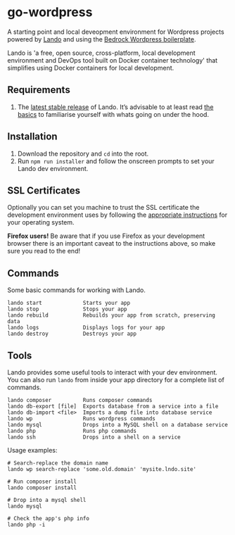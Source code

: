 # go-wordpress
A starting point and local deveopment environment for Wordpress projects powered by [Lando](https://lando.dev/) and using the [Bedrock Wordpress boilerplate](https://roots.io/bedrock/).

Lando is 'a free, open source, cross-platform, local development environment and DevOps tool built on Docker container technology' that simplifies using Docker containers for local development.

## Requirements
1. The [latest stable release](https://github.com/lando/lando/releases/latest) of Lando. It’s advisable to at least read [the basics](https://docs.lando.dev/basics/) to familiarise yourself with whats going on under the hood.

## Installation
1. Download the repository and `cd` into the root.
2. Run `npm run installer` and follow the onscreen prompts to set your Lando dev environment.

## SSL Certificates 
Optionally you can set you machine to trust the SSL certificate the development environment uses by following the [appropriate instructions](https://docs.lando.dev/config/security.html#certificates) for your operating system. 

**Firefox users!** Be aware that if you use Firefox as your development browser there is an important caveat to the instructions above, so make sure you read to the end!

## Commands
Some basic commands for working with Lando.

```
lando start             Starts your app
lando stop              Stops your app
lando rebuild           Rebuilds your app from scratch, preserving data
lando logs              Displays logs for your app
lando destroy           Destroys your app
```

## Tools
Lando provides some useful tools to interact with your dev environment. You can also run `lando` from inside your app directory for a complete list of commands.

```
lando composer          Runs composer commands
lando db-export [file]  Exports database from a service into a file
lando db-import <file>  Imports a dump file into database service
lando wp                Runs wordpress commands
lando mysql             Drops into a MySQL shell on a database service
lando php               Runs php commands
lando ssh               Drops into a shell on a service
```

Usage examples:

```
# Search-replace the domain name
lando wp search-replace 'some.old.domain' 'mysite.lndo.site'

# Run composer install
lando composer install

# Drop into a mysql shell
lando mysql

# Check the app's php info
lando php -i
```
